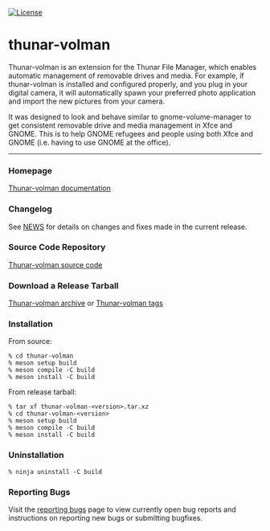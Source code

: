 [![License](https://img.shields.io/badge/License-GPL%20v2-blue.svg)](https://gitlab.xfce.org/xfce/thunar-volman/-/blob/master/COPYING)

# thunar-volman


Thunar-volman is an extension for the Thunar File Manager, which enables
automatic management of removable drives and media. For example, if
thunar-volman is installed and configured properly, and you plug in your
digital camera, it will automatically spawn your preferred photo application
and import the new pictures from your camera.

It was designed to look and behave similar to gnome-volume-manager to get
consistent removable drive and media management in Xfce and GNOME. This is
to help GNOME refugees and people using both Xfce and GNOME (i.e. having to
use GNOME at the office).

----

### Homepage

[Thunar-volman documentation](https://docs.xfce.org/xfce/thunar/thunar-volman)

### Changelog

See [NEWS](https://gitlab.xfce.org/xfce/thunar-volman/-/blob/master/NEWS) for details on changes and fixes made in the current release.

### Source Code Repository

[Thunar-volman source code](https://gitlab.xfce.org/xfce/thunar-volman)

### Download a Release Tarball

[Thunar-volman archive](https://archive.xfce.org/src/xfce/thunar-volman)
    or
[Thunar-volman tags](https://gitlab.xfce.org/xfce/thunar-volman/-/tags)

### Installation

From source: 

    % cd thunar-volman
    % meson setup build
    % meson compile -C build
    % meson install -C build

From release tarball:

    % tar xf thunar-volman-<version>.tar.xz
    % cd thunar-volman-<version>
    % meson setup build
    % meson compile -C build
    % meson install -C build

### Uninstallation

    % ninja uninstall -C build

### Reporting Bugs

Visit the [reporting bugs](https://docs.xfce.org/xfce/thunar-volman/bugs) page to view currently open bug reports and instructions on reporting new bugs or submitting bugfixes.

